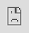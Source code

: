 ```yaml
---
layout: post
title: Announcing <model-viewer> 1.0
subhead: 3D models for your web page as easily as writing HTML.
authors:
  - joemedley
  - rkochman
description: 3D models are more relevant than ever. Retailers bring in-store shopping experiences to customers' home. Museums let anyone see artifacts from anywhere. 3D is difficult to do without a deep knowledge of 3D technologies or third-party hosting. <model-viewer> 1.0 makes these tasks as easy as writing HTML.
date: 2020-07-26
tags:
  - blog
  - 3d
  - model-viewer
---
```


3D models are more relevant than ever. Retailers are using 3D models to bring the in-store shopping experience to customers at home. Museums are making 3D models of their artifacts available to everyone on the web. Unfortunately, it can be difficult to add a 3D model to a website in a way that provides a great user experience, without a deep knowledge of 3D technologies or resorting to hosting 3D content on a third-party site. `<model-viewer>`, [introduced in early 2019](https://developers.google.com/web/updates/2019/02/model-viewer), seeks to make putting 3D models on the web as easy as writing a few lines of HTML. Since then, the team has been working to address feedback and requests from the community. The culmination of that work is `<model-viewer>` version 1.0. 

## What's new since last year?

Version 1.0 includes built-in support for augmented reality (AR) on the web, improvements to speed and fidelity, and other frequently-requested features.

### Augmented reality

Viewing a 3D model on a blank canvas is great, but being able to view it in your space is even better. Now `<model-viewer>` supports WebXR augmented reality, for an entirely-within-the-browser 3D and AR experience on Chrome Android. 

```html
<model-viewer src="ToyTrain.glb" ar ar-scale="auto" camera-controls alt="A 3D model of a wooden toy train"> 
</model-viewer>
```
<iframe style="width:100%; height: 100%;position: absolute; top: 50%; left: 50%; transform: translate(-50%,-50%);" src="https://modelviewer.dev/webdotdev/webxr.html" frameborder="0" allowfullscreen></iframe>

The above example shows the minimum required to use AR. The `<model-viewer>` component also allows you use HTML to customize the WebXR AR experience, as shown in [this example on the modelviewer.dev site](https://modelviewer.dev/examples/webxr.html).

### Camera controls

`<model-viewer>` now gives full control over the view's virtual camera (the perspective of the viewer). This includes the camera target, orbit (position relative to the model), and field of view. You can also enable auto-rotation and set limits on user interaction (e.g. maximum and minimum fields of view). 

### Annotations

You can also annotate your models using HTML and CSS. This capability is often used to "attach" labels to parts of the model in a way that moves with the model as it’s manipulated. The annotations are customizable, including their appearance and the extent to which they’re hidden when they’re positioned behind the model. Annotations also work in AR.

```html
<style>
  button{
    display: block;
    width: 6px;
    height: 6px;
    border-radius: 3px;
    border: 3px solid blue;
    background-color: blue;
    box-sizing: border-box;
  }

  #annotation{
    background-color: #dddddd;
    position: absolute;
    transform: translate(10px, 10px);
    border-radius: 10px;
    padding: 10px;
  }

<model-viewer src="https://modelviewer.dev/assets/ShopifyModels/ToyTrain.glb" alt="A 3D model of a Toy Train" camera-controls>
  <button slot="hotspot-hand" data-position="-0.023 0.0594 0.0714" data-normal="-0.3792 0.0004 0.9253">
    <div id="annotation">Whistle</div>
  </button>
</model-viewer>
```

<iframe style="width:100%; height: 100%;position: absolute; top: 50%; left: 50%; transform: translate(-50%,-50%);" src="https://modelviewer.dev/webdotdev/annotations.html" frameborder="0" allowfullscreen></iframe>

See the [annotations documentation page](https://modelviewer.dev/examples/annotations.html) for more information.

### Tester

The new version introduces and hosts a `<model-viewer>` ["tester" tool](https://modelviewer.dev/examples/tester.html), which enables you to quickly preview your model, try out different `<model-viewer>` configurations (e.g. exposure and shadow softness), generate a poster image, and interactively get coordinates for annotations. 

### Rendering and performance improvements

Rendering fidelity has been greatly improved, especially for high dynamic range (HDR) environments. `<model-viewer>` now also uses a direct render path when only one `<model-viewer>` element is in the viewport, which increases performance (especially on Firefox). Lastly, dynamically scaling the render resolution improved frame rate dramatically. The example below shows off some of these recent improvements. 

```html
<model-viewer camera-controls skybox-image="spruit_sunrise_1k_HDR.hdr" alt="A 3D model of a damaged helmet" src="DamagedHelmet.glb"></model-viewer>
```

<iframe style="width:100%; height: 100%;position: absolute; top: 50%; left: 50%; transform: translate(-50%,-50%);" src="https://modelviewer.dev/webdotdev/rendering.html" frameborder="0" allowfullscreen></iframe>

### Stability

With `<model-viewer>` reaching its first major version, API stability is a priority, so breaking changes will be avoided until version 2.0 is released. 

## What's next?

`<model-viewer>` version 1.0 includes the most-requested capabilities, but the team is not done yet. 
More features will be added, as will improvements in performance, stability, documentation, and tooling. If you have suggestions, file an [issue in Github](https://github.com/google/model-viewer/issues); also, PRs are always welcome. You can also stay connected by following [`<model-viewer>` on Twitter](https://twitter.com/modelviewer) and checking out the [community chat on Spectrum](https://spectrum.chat/model-viewer?tab=posts).